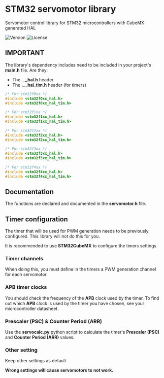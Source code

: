 # STM32 servomotor library
Servomotor control library for STM32 microcontrollers with CubeMX generated HAL

![Version](https://img.shields.io/badge/Version-v1.1.0-green)
![License](https://img.shields.io/badge/License-MIT-blue)

## IMPORTANT

The library's dependency includes need to be included in your project's **main.h** file. Are they:

* The ...**_hal.h** header
* The ...**_hal_tim.h** header (for timers)

```C
/* For stm32f0xx */
#include <stm32f0xx_hal.h>
#include <stm32f0xx_hal_tim.h>
   
/* For stm32f1xx */
#include <stm32f1xx_hal.h>
#include <stm32f1xx_hal_tim.h>
    
/* For stm32f2xx */
#include <stm32f2xx_hal.h>
#include <stm32f2xx_hal_tim.h>
    
/* For stm32f3xx */
#include <stm32f3xx_hal.h>
#include <stm32f3xx_hal_tim.h>
    
/* For stm32f4xx */
#include <stm32f4xx_hal.h>
#include <stm32f4xx_hal_tim.h>

```

## Documentation
The functions are declared and documented in the **servomotor.h** file.

## Timer configuration
The timer that will be used for PWM generation needs to be previously configured. This library will not do this for you.

It is recommended to use **STM32CubeMX** to configure the timers settings.

### Timer channels
When doing this, you must define in the timers a PWM generation channel for each servomotor.

### APB timer clocks
You should check the frequency of the **APB** clock used by the timer. To find out which **APB** clock is used by the timer you have chosen, see your microcontroller datasheet.

### Prescaler (PSC) & Counter Period (ARR)
Use the **servocalc.py** python script to calculate the timer's **Prescaler (PSC)** and **Counter Period (ARR)** values.

### Other setting
Keep other settings as default

**Wrong settings will cause servomotors to not work.**

